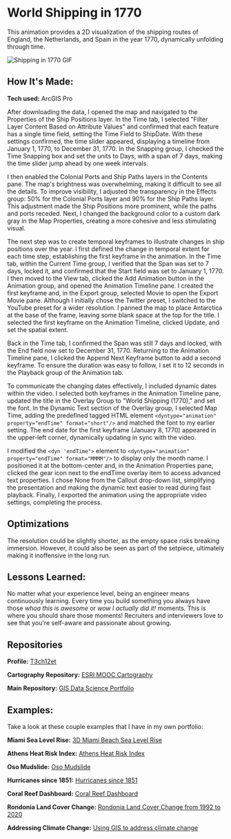 # World Shipping in 1770
This animation provides a 2D visualization of the shipping routes of England, the Netherlands, and Spain in the year 1770, dynamically unfolding through time.

<img src="./ShippingIn1770_gif_640x720p(3).gif" img alt = "Shipping in 1770 GIF"/>

## How It's Made:

**Tech used:** ArcGIS Pro

After downloading the data, I opened the map and navigated to the Properties of the Ship Positions layer. In the Time tab, I selected "Filter Layer Content Based on Attribute Values" and confirmed that each feature has a single time field, setting the Time Field to ShipDate. With these settings confirmed, the time slider appeared, displaying a timeline from January 1, 1770, to December 31, 1770. In the Snapping group, I checked the Time Snapping box and set the units to Days, with a span of 7 days, making the time slider jump ahead by one week intervals.

I then enabled the Colonial Ports and Ship Paths layers in the Contents pane. The map's brightness was overwhelming, making it difficult to see all the details. To improve visibility, I adjusted the transparency in the Effects group: 50% for the Colonial Ports layer and 90% for the Ship Paths layer. This adjustment made the Ship Positions more prominent, while the paths and ports receded. Next, I changed the background color to a custom dark gray in the Map Properties, creating a more cohesive and less stimulating visual.

The next step was to create temporal keyframes to illustrate changes in ship positions over the year. I first defined the change in temporal extent for each time step, establishing the first keyframe in the animation. In the Time tab, within the Current Time group, I verified that the Span was set to 7 days, locked it, and confirmed that the Start field was set to January 1, 1770. I then moved to the View tab, clicked the Add Animation button in the Animation group, and opened the Animation Timeline pane. I created the first keyframe and, in the Export group, selected Movie to open the Export Movie pane. Although I initially chose the Twitter preset, I switched to the YouTube preset for a wider resolution. I panned the map to place Antarctica at the base of the frame, leaving some blank space at the top for the title. I selected the first keyframe on the Animation Timeline, clicked Update, and set the spatial extent.

Back in the Time tab, I confirmed the Span was still 7 days and locked, with the End field now set to December 31, 1770. Returning to the Animation Timeline pane, I clicked the Append Next Keyframe button to add a second keyframe. To ensure the duration was easy to follow, I set it to 12 seconds in the Playback group of the Animation tab.

To communicate the changing dates effectively, I included dynamic dates within the video. I selected both keyframes in the Animation Timeline pane, updated the title in the Overlay Group to "World Shipping (1770)," and set the font. In the Dynamic Text section of the Overlay group, I selected Map Time, adding the predefined tagged HTML element `<dyntype="animation" property="endTime" format="short"/>` and matched the font to my earlier setting. The end date for the first keyframe (January 8, 1770) appeared in the upper-left corner, dynamically updating in sync with the video.

I modified the `<dyn 'endTime">` element to `<dyntype="animation" property="endTime" format="MMMM"/>` to display only the month name. I positioned it at the bottom-center and, in the Animation Properties pane, clicked the gear icon next to the endTime overlay item to access advanced text properties. I chose None from the Callout drop-down list, simplifying the presentation and making the dynamic text easier to read during fast playback. Finally, I exported the animation using the appropriate video settings, completing the process.

## Optimizations

The resolution could be slightly shorter, as the empty space risks breaking immersion. However, it could also be seen as part of the setpiece, ultimately making it inoffensive in the long run.

## Lessons Learned:

No matter what your experience level, being an engineer means continuously learning. Every time you build something you always have those *whoa this is awesome* or *wow I actually did it!* moments. This is where you should share those moments! Recruiters and interviewers love to see that you're self-aware and passionate about growing.

## Repositories
**Profile:** [T3ch12et](https://github.com/T3ch12et)

**Cartography Repository:** [ESRI MOOC Cartography](https://github.com/T3ch12et/GIS-Data-Science-Portfolio/tree/main/ESRI-MOOC-Cartography)

**Main Repository:** [GIS Data Science Portfolio](https://github.com/T3ch12et/GIS-Data-Science-Portfolio)

## Examples:
Take a look at these couple examples that I have in my own portfolio:

**Miami Sea Level Rise:** [3D Miami Beach Sea Level Rise](https://github.com/T3ch12et/GIS-Data-Science-Portfolio/tree/main/ESRI-MOOC-GIS-for-Climate-Action/3D-Miami-Beach-Sea-Level-Rise) 

**Athens Heat Risk Index:** [Athens Heat Risk Index](https://github.com/T3ch12et/GIS-Data-Science-Portfolio/tree/main/ESRI-MOOC-GIS-for-Climate-Action/Athens-Heat-Risk-Index) 

**Oso Mudslide:** [Oso Mudslide](https://github.com/T3ch12et/GIS-Data-Science-Portfolio/tree/main/ESRI-MOOC-Cartography/Oso-Mudslide) 

**Hurricanes since 1851:** [Hurricanes since 1851](https://github.com/T3ch12et/GIS-Data-Science-Portfolio/tree/main/ESRI-MOOC-Cartography/Hurricanes-since-1851) 

**Coral Reef Dashboard:** [Coral Reef Dashboard](https://github.com/T3ch12et/GIS-Data-Science-Portfolio/tree/main/ESRI-MOOC-GIS-for-Climate-Action/Coral-Reef-Dashboard)

**Rondonia Land Cover Change:** [Rondonia Land Cover Change from 1992 to 2020](https://github.com/T3ch12et/GIS-Data-Science-Portfolio/tree/main/ESRI-MOOC-GIS-for-Climate-Action/Rondonia-Land-Cover-Change)

**Addressing Climate Change:** [Using GIS to address climate change](https://github.com/T3ch12et/GIS-Data-Science-Portfolio/blob/main/ESRI-MOOC-GIS-for-Climate-Action/Addressing-Climate-Change/README.md)
